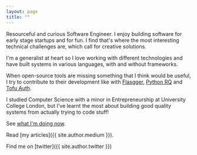 ```yaml
---
layout: page
title: ""
---
```


Resourceful and curious Software Engineer. I enjoy building software for early
stage startups and for fun. I find that's where the most interesting technical
challenges are, which call for creative solutions.

I'm a generalist at heart so I love working with different technologies and
have built systems in various languages, with and without frameworks.

When open-source tools are missing something that I think would be useful, I
try to contribute to their development like with
[Flasgger](https://github.com/flasgger/flasgger/pull/340),
[Python RQ](https://github.com/rq/rq/pull/1514) and [Tofu
Auth](https://github.com/calleluks/Tofu/pull/44).

I studied Computer Science with a minor in Entrepreneurship at University
College London, but I've learnt the most about building good quality systems
from actually trying to code stuff!

See [what I'm doing now](/now).

Read [my articles]({{ site.author.medium }}).

Find me on [twitter]({{ site.author.twitter }})
